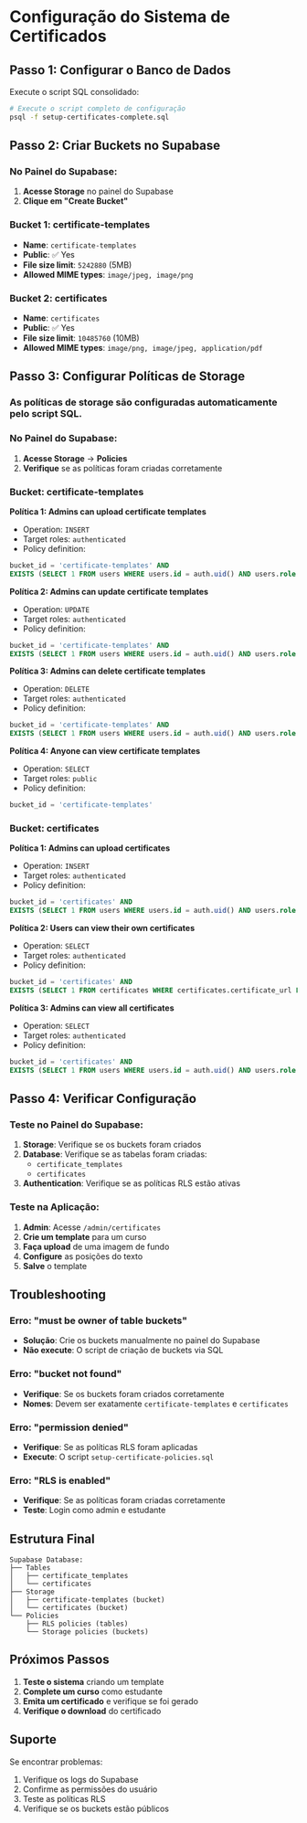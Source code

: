 # Configuração do Sistema de Certificados

## Passo 1: Configurar o Banco de Dados

Execute o script SQL consolidado:

```bash
# Execute o script completo de configuração
psql -f setup-certificates-complete.sql
```

## Passo 2: Criar Buckets no Supabase

### No Painel do Supabase:

1. **Acesse Storage** no painel do Supabase
2. **Clique em "Create Bucket"**

### Bucket 1: certificate-templates
- **Name**: `certificate-templates`
- **Public**: ✅ Yes
- **File size limit**: `5242880` (5MB)
- **Allowed MIME types**: `image/jpeg, image/png`

### Bucket 2: certificates
- **Name**: `certificates`
- **Public**: ✅ Yes
- **File size limit**: `10485760` (10MB)
- **Allowed MIME types**: `image/png, image/jpeg, application/pdf`

## Passo 3: Configurar Políticas de Storage

### As políticas de storage são configuradas automaticamente pelo script SQL.

### No Painel do Supabase:

1. **Acesse Storage** → **Policies**
2. **Verifique** se as políticas foram criadas corretamente

### Bucket: certificate-templates

**Política 1: Admins can upload certificate templates**
- Operation: `INSERT`
- Target roles: `authenticated`
- Policy definition:
```sql
bucket_id = 'certificate-templates' AND
EXISTS (SELECT 1 FROM users WHERE users.id = auth.uid() AND users.role = 'admin')
```

**Política 2: Admins can update certificate templates**
- Operation: `UPDATE`
- Target roles: `authenticated`
- Policy definition:
```sql
bucket_id = 'certificate-templates' AND
EXISTS (SELECT 1 FROM users WHERE users.id = auth.uid() AND users.role = 'admin')
```

**Política 3: Admins can delete certificate templates**
- Operation: `DELETE`
- Target roles: `authenticated`
- Policy definition:
```sql
bucket_id = 'certificate-templates' AND
EXISTS (SELECT 1 FROM users WHERE users.id = auth.uid() AND users.role = 'admin')
```

**Política 4: Anyone can view certificate templates**
- Operation: `SELECT`
- Target roles: `public`
- Policy definition:
```sql
bucket_id = 'certificate-templates'
```

### Bucket: certificates

**Política 1: Admins can upload certificates**
- Operation: `INSERT`
- Target roles: `authenticated`
- Policy definition:
```sql
bucket_id = 'certificates' AND
EXISTS (SELECT 1 FROM users WHERE users.id = auth.uid() AND users.role = 'admin')
```

**Política 2: Users can view their own certificates**
- Operation: `SELECT`
- Target roles: `authenticated`
- Policy definition:
```sql
bucket_id = 'certificates' AND
EXISTS (SELECT 1 FROM certificates WHERE certificates.certificate_url LIKE '%' || name || '%' AND certificates.user_id = auth.uid())
```

**Política 3: Admins can view all certificates**
- Operation: `SELECT`
- Target roles: `authenticated`
- Policy definition:
```sql
bucket_id = 'certificates' AND
EXISTS (SELECT 1 FROM users WHERE users.id = auth.uid() AND users.role = 'admin')
```

## Passo 4: Verificar Configuração

### Teste no Painel do Supabase:

1. **Storage**: Verifique se os buckets foram criados
2. **Database**: Verifique se as tabelas foram criadas:
   - `certificate_templates`
   - `certificates`
3. **Authentication**: Verifique se as políticas RLS estão ativas

### Teste na Aplicação:

1. **Admin**: Acesse `/admin/certificates`
2. **Crie um template** para um curso
3. **Faça upload** de uma imagem de fundo
4. **Configure** as posições do texto
5. **Salve** o template

## Troubleshooting

### Erro: "must be owner of table buckets"
- **Solução**: Crie os buckets manualmente no painel do Supabase
- **Não execute**: O script de criação de buckets via SQL

### Erro: "bucket not found"
- **Verifique**: Se os buckets foram criados corretamente
- **Nomes**: Devem ser exatamente `certificate-templates` e `certificates`

### Erro: "permission denied"
- **Verifique**: Se as políticas RLS foram aplicadas
- **Execute**: O script `setup-certificate-policies.sql`

### Erro: "RLS is enabled"
- **Verifique**: Se as políticas foram criadas corretamente
- **Teste**: Login como admin e estudante

## Estrutura Final

```
Supabase Database:
├── Tables
│   ├── certificate_templates
│   └── certificates
├── Storage
│   ├── certificate-templates (bucket)
│   └── certificates (bucket)
└── Policies
    ├── RLS policies (tables)
    └── Storage policies (buckets)
```

## Próximos Passos

1. **Teste o sistema** criando um template
2. **Complete um curso** como estudante
3. **Emita um certificado** e verifique se foi gerado
4. **Verifique o download** do certificado

## Suporte

Se encontrar problemas:
1. Verifique os logs do Supabase
2. Confirme as permissões do usuário
3. Teste as políticas RLS
4. Verifique se os buckets estão públicos
